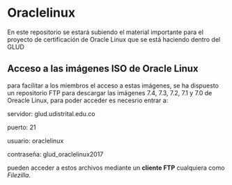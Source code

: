 # Oraclelinux

En este repositorio se estará subiendo el material importante para el proyecto de certificación de Oracle Linux que se está haciendo dentro del GLUD



## Acceso a las imágenes ISO de Oracle Linux
para facilitar a los miembros el acceso a estas imágenes, se ha dispuesto un repositorio FTP para descargar las imágenes 7.4, 7.3, 7.2, 7.1 y 7.0 de Oreacle Linux, para poder acceder es necesrio entrar a:

servidor: glud.udistrital.edu.co

puerto: 21

usuario: oraclelinux

contraseña: glud_oraclelinux2017


pueden acceder a estos archivos mediante un **cliente FTP** cualquiera como *Filezilla*.
